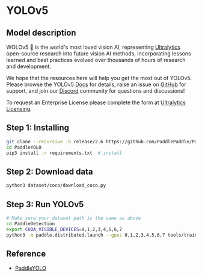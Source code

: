 # YOLOv5

## Model description

WOLOv5 🚀 is the world's most loved vision AI, representing <a href="https://ultralytics.com">Ultralytics</a> open-source research into future vision AI methods, incorporating lessons learned and best practices evolved over thousands of hours of research and development.

We hope that the resources here will help you get the most out of YOLOv5. Please browse the YOLOv5 <a href="https://docs.ultralytics.com/yolov5">Docs</a> for details, raise an issue on <a href="https://github.com/ultralytics/yolov5/issues/new/choose">GitHub</a> for support, and join our <a href="https://ultralytics.com/discord">Discord</a> community for questions and discussions!

To request an Enterprise License please complete the form at [Ultralytics Licensing](https://ultralytics.com/license).

## Step 1: Installing

```bash
git clone --recursive -b release/2.6 https://github.com/PaddlePaddle/PaddleYOLO.git
cd PaddleYOLO
pip3 install -r requirements.txt  # install
```

## Step 2: Download data

```bash
python3 dataset/coco/download_coco.py
```

## Step 3: Run YOLOv5

```bash
# Make sure your dataset path is the same as above
cd PaddleDetection
export CUDA_VISIBLE_DEVICES=0,1,2,3,4,5,6,7
python3 -m paddle.distributed.launch --gpus 0,1,2,3,4,5,6,7 tools/train.py -c configs/yolov5/yolov5_s_300e_coco.yml --eval
```

## Reference
- [PaddleYOLO](https://github.com/PaddlePaddle/PaddleYOLO)